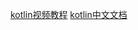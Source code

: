 [kotlin视频教程](https://github.com/enbandari/Kotlin-Tutorials)
[kotlin中文文档](https://huanglizhuo.gitbooks.io/kotlin-in-chinese/content/GettingStarted/Basic-Syntax.html)
